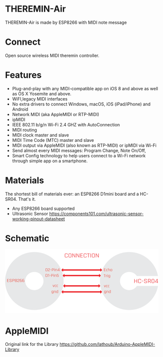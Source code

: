 # THEREMIN-Air
THEREMIN-Air is made by ESP8266 with MIDI note message

# Connect
Open source wireless MIDI theremin controller.

# Features
- Plug-and-play with any MIDI-compatible app on iOS 8 and above as well as OS X Yosemite and above.
- WiFI,legacy MIDI interfaces
- No extra drivers to connect Windows, macOS, iOS (iPad/iPhone) and Android
- Network MIDI (aka AppleMIDI or RTP-MIDI)
- ipMIDI
- IEEE 802.11 b/g/n Wi-Fi 2.4 GHZ with AutoConnection
- MIDI routing
- MIDI clock master and slave
- MIDI Time Code (MTC) master and slave
- MIDI output via AppleMIDI (also known as RTP-MIDI) or ipMIDI via Wi-Fi
- Send almost every MIDI messages: Program Change, Note On/Off,
- Smart Config technology to help users connect to a Wi-Fi network through simple app on a smartphone.

# Materials

The shortest bill of materials ever: an ESP8266 D1mini board and a HC-SR04. That's it.

- Any ESP8266 board supported 
- Ultrasonic Sensor https://components101.com/ultrasonic-sensor-working-pinout-datasheet

# Schematic
![](MIDI-theremin-link.png)

# AppleMIDI

Original link for the Library
https://github.com/lathoub/Arduino-AppleMIDI-Library
